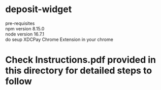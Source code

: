 # deposit-widget

pre-requisites  
npm version 8.15.0  
node version 16.7.1  
do seup XDCPay Chrome Extension in your chrome  

# Check Instructions.pdf provided in this directory for detailed steps to follow
